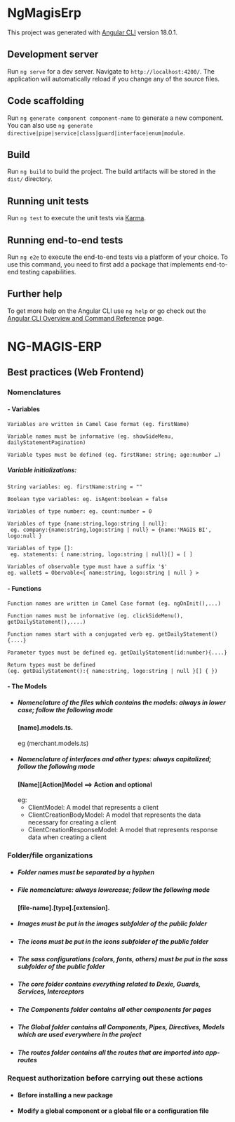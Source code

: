 # NgMagisErp

This project was generated with [Angular CLI](https://github.com/angular/angular-cli) version 18.0.1.

## Development server

Run `ng serve` for a dev server. Navigate to `http://localhost:4200/`. The application will automatically reload if you change any of the source files.

## Code scaffolding

Run `ng generate component component-name` to generate a new component. You can also use `ng generate directive|pipe|service|class|guard|interface|enum|module`.

## Build

Run `ng build` to build the project. The build artifacts will be stored in the `dist/` directory.

## Running unit tests

Run `ng test` to execute the unit tests via [Karma](https://karma-runner.github.io).

## Running end-to-end tests

Run `ng e2e` to execute the end-to-end tests via a platform of your choice. To use this command, you need to first add a package that implements end-to-end testing capabilities.

## Further help

To get more help on the Angular CLI use `ng help` or go check out the [Angular CLI Overview and Command Reference](https://angular.dev/tools/cli) page.

# NG-MAGIS-ERP

## Best practices (Web Frontend)

### Nomenclatures

#### - Variables

    Variables are written in Camel Case format (eg. firstName)

    Variable names must be informative (eg. showSideMenu, dailyStatementPagination)

    Variable types must be defined (eg. firstName: string; age:number …)

##### Variable initializations:

    String variables: eg. firstName:string = ""

    Boolean type variables: eg. isAgent:boolean = false

    Variables of type number: eg. count:number = 0

    Variables of type {name:string,logo:string | null}:
     eg. company:{name:string,logo:string | null} = {name:'MAGIS BI', logo:null }

    Variables of type []:
     eg. statements: { name:string, logo:string | null}[] = [ ]

    Variables of observable type must have a suffix '$'
    eg. wallet$ = Obervable<{ name:string, logo:string | null } >

#### - Functions

    Function names are written in Camel Case format (eg. ngOnInit(),...)

    Function names must be informative (eg. clickSideMenu(), getDailyStatement(),....)

    Function names start with a conjugated verb eg. getDailyStatement(){....}

    Parameter types must be defined eg. getDailyStatement(id:number){....}

    Return types must be defined
    (eg. getDailyStatement():{ name:string, logo:string | null }[] { })

#### - The Models

- ##### Nomenclature of the files which contains the models: always in lower case; follow the following mode
  #### [name].models.ts.
  eg (merchant.models.ts)
- ##### Nomenclature of interfaces and other types: always capitalized; follow the following mode
  #### [Name][Action]Model ==> Action and optional
  eg:
  - ClientModel: A model that represents a client
  - ClientCreationBodyModel: A model that represents the data necessary for creating a client
  - ClientCreationResponseModel: A model that represents response data when creating a client

### Folder/file organizations

- ##### Folder names must be separated by a hyphen
- ##### File nomenclature: always lowercase; follow the following mode
  #### [file-name].[type].[extension].
- ##### Images must be put in the images subfolder of the public folder
- ##### The icons must be put in the icons subfolder of the public folder
- ##### The sass configurations (colors, fonts, others) must be put in the sass subfolder of the public folder
- ##### The core folder contains everything related to Dexie, Guards, Services, Interceptors
- ##### The Components folder contains all other components for pages
- ##### The Global folder contains all Components, Pipes, Directives, Models which are used everywhere in the project
- ##### The routes folder contains all the routes that are imported into app-routes

### Request authorization before carrying out these actions

- #### Before installing a new package
- #### Modify a global component or a global file or a configuration file

